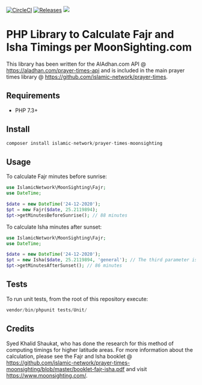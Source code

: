 [![CircleCI](https://circleci.com/gh/islamic-network/prayer-times-moonsighting.svg?style=shield)](https://circleci.com/gh/islamic-network/prayer-times-moonsighting)
[![Releases](https://img.shields.io/github/v/release/islamic-network/prayer-times-moonsighting)](https://github.com/islamic-network/prayer-times-moonsighting/releases)
![](https://img.shields.io/packagist/dt/islamic-network/prayer-times-moonsighting.svg)

# PHP Library to Calculate Fajr and Isha Timings per MoonSighting.com
This library has been written for the AlAdhan.com API @ https://aladhan.com/prayer-times-api and is included in the main prayer times library @ https://github.com/islamic-network/prayer-times.

## Requirements
* PHP 7.3+

## Install
```php
composer install islamic-network/prayer-times-moonsighting
```

## Usage
To calculate Fajr minutes before sunrise:

```php
use IslamicNetwork\MoonSighting\Fajr;
use DateTime;

$date = new DateTime('24-12-2020');
$pt = new Fajr($date, 25.2119894);
$pt->getMinutesBeforeSunrise(); // 88 minutes
```

To calculate Isha minutes after sunset:

```php
use IslamicNetwork\MoonSighting\Fajr;
use DateTime;

$date = new DateTime('24-12-2020');
$pt = new Isha($date, 25.2119894, 'general'); // The third parameter is shafaq, acceptable values for which are 'general', 'ahmer', 'abyad'.
$pt->getMinutesAfterSunset(); // 86 minutes
```

## Tests
To run unit tests, from the root of this repository execute:

```php
vendor/bin/phpunit tests/Unit/
```
## Credits

Syed Khalid Shaukat, who has done the research for this method of computing timings for higher latitude areas. For more information about the calculation, 
please see the Fajr and Isha booklet @ https://github.com/islamic-network/prayer-times-moonsighting/blob/master/booklet-fajr-isha.pdf and visit https://www.moonsighting.com/.
